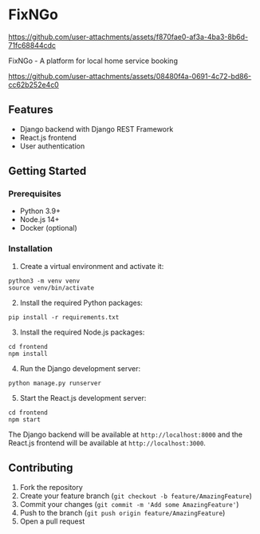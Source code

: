 # FixNGo

https://github.com/user-attachments/assets/f870fae0-af3a-4ba3-8b6d-71fc68844cdc


FixNGo - A platform for local home service booking


https://github.com/user-attachments/assets/08480f4a-0691-4c72-bd86-cc62b252e4c0



## Features
- Django backend with Django REST Framework
- React.js frontend
- User authentication


## Getting Started

### Prerequisites
- Python 3.9+
- Node.js 14+
- Docker (optional)

### Installation

1. Create a virtual environment and activate it:

```
python3 -m venv venv
source venv/bin/activate
```

2. Install the required Python packages:

```
pip install -r requirements.txt
```

3. Install the required Node.js packages:

```
cd frontend
npm install
```

4. Run the Django development server:

```
python manage.py runserver
```

5. Start the React.js development server:

```
cd frontend
npm start
```

The Django backend will be available at `http://localhost:8000` and the React.js frontend will be available at `http://localhost:3000`.



## Contributing

1. Fork the repository
2. Create your feature branch (`git checkout -b feature/AmazingFeature`)
3. Commit your changes (`git commit -m 'Add some AmazingFeature'`)
4. Push to the branch (`git push origin feature/AmazingFeature`)
5. Open a pull request

